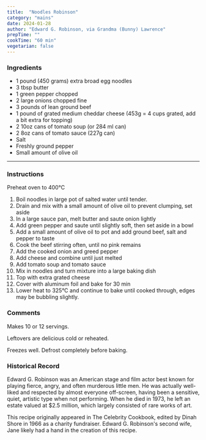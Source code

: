 ```yaml
---
title:  "Noodles Robinson"
category: "mains"
date: 2024-01-28
author: "Edward G. Robinson, via Grandma (Bunny) Lawrence"
prepTime: ""
cookTime: "60 min"
vegetarian: false
---
```


### Ingredients
- 1 pound (450 grams) extra broad egg noodles
- 3 tbsp butter
- 1 green pepper chopped
- 2 large onions chopped fine
- 3 pounds of lean ground beef
- 1 pound of grated medium cheddar cheese (453g = 4 cups grated, add a bit extra for topping)
- 2 10oz cans of tomato soup (or 284 ml can)
- 2 8oz cans of tomato sauce (227g can)
- Salt
- Freshly ground pepper
- Small amount of olive oil

---

### Instructions

Preheat oven to 400°C

1. Boil noodles in large pot of salted water until tender. 
2. Drain and mix with a small amount of olive oil to prevent clumping, set aside
3. In a large sauce pan, melt butter and saute onion lightly
4. Add green pepper and saute until slightly soft, then set aside in a bowl
5. Add a small amount of olive oil to pot and add ground beef, salt and pepper to taste
6. Cook the beef stirring often, until no pink remains 
7. Add the cooked onion and greed pepper
8. Add cheese and combine until just melted
9. Add tomato soup and tomato sauce
10. Mix in noodles and turn mixture into a large baking dish
11. Top with extra grated cheese
12. Cover with aluminum foil and bake for 30 min
13. Lower heat to 325°C and continue to bake until cooked through, edges may be bubbling slightly. 

### Comments
Makes 10 or 12 servings.

Leftovers are delicious cold or reheated.

Freezes well. Defrost completely before baking.

### Historical Record

Edward G. Robinson was an American stage and film actor best known for playing fierce, angry, and often murderous little men. He was actually well-liked and respected by almost everyone off-screen, having been a sensitive, quiet, artistic type when not performing. When he died in 1973, he left an estate valued at $2.5 million, which largely consisted of rare works of art.

This recipe originally appeared in The Celebrity Cookbook, edited by Dinah Shore in 1966 as a charity fundraiser. Edward G. Robinson's second wife, Jane likely had a hand in the creation of this recipe.